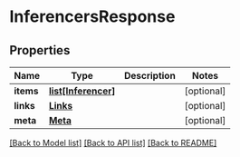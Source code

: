 # InferencersResponse

## Properties
Name | Type | Description | Notes
------------ | ------------- | ------------- | -------------
**items** | [**list[Inferencer]**](Inferencer.md) |  | [optional] 
**links** | [**Links**](Links.md) |  | [optional] 
**meta** | [**Meta**](Meta.md) |  | [optional] 

[[Back to Model list]](../README.md#documentation-for-models) [[Back to API list]](../README.md#documentation-for-api-endpoints) [[Back to README]](../README.md)

